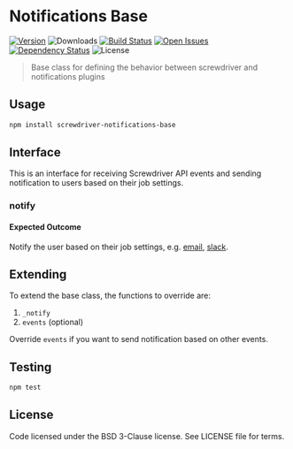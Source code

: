 # Notifications Base
[![Version][npm-image]][npm-url] ![Downloads][downloads-image] [![Build Status][status-image]][status-url] [![Open Issues][issues-image]][issues-url] [![Dependency Status][daviddm-image]][daviddm-url] ![License][license-image]

> Base class for defining the behavior between screwdriver and notifications plugins

## Usage

```bash
npm install screwdriver-notifications-base
```

## Interface
This is an interface for receiving Screwdriver API events and sending notification to users based on their job settings.

### notify

#### Expected Outcome

Notify the user based on their job settings, e.g. [email](https://github.com/screwdriver-cd/notifications-email), [slack](https://github.com/screwdriver-cd/notifications-slack).

## Extending
To extend the base class, the functions to override are:
1. `_notify`
2. `events` (optional)

Override `events` if you want to send notification based on other events.

## Testing

```bash
npm test
```

## License

Code licensed under the BSD 3-Clause license. See LICENSE file for terms.

[npm-image]: https://img.shields.io/npm/v/screwdriver-notifications-base.svg
[npm-url]: https://npmjs.org/package/screwdriver-notifications-base
[downloads-image]: https://img.shields.io/npm/dt/screwdriver-notifications-base.svg
[license-image]: https://img.shields.io/npm/l/screwdriver-notifications-base.svg
[issues-image]: https://img.shields.io/github/issues/screwdriver-cd/notifications-base.svg
[issues-url]: https://github.com/screwdriver-cd/notifications-base/issues
[status-image]: https://cd.screwdriver.cd/pipelines/pipelineid/badge
[status-url]: https://cd.screwdriver.cd/pipelines/133
[daviddm-image]: https://david-dm.org/screwdriver-cd/notifications-base.svg?theme=shields.io
[daviddm-url]: https://david-dm.org/screwdriver-cd/notifications-base
